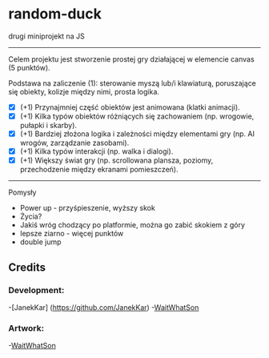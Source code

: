 # random-duck
drugi miniprojekt na JS
___________________
Celem projektu jest stworzenie prostej gry działającej w elemencie canvas (5 punktów).

Podstawa na zaliczenie (1): sterowanie myszą lub/i klawiaturą, poruszające się obiekty, kolizje między nimi, prosta logika.
 - [x] (+1) Przynajmniej część obiektów jest animowana (klatki animacji).
 - [x] (+1) Kilka typów obiektów różniących się zachowaniem (np. wrogowie, pułapki i skarby).
 - [x] (+1) Bardziej złożona logika i zależności między elementami gry (np. AI wrogów, zarządzanie zasobami).
 - [x] (+1) Kilka typów interakcji (np. walka i dialogi).
 - [x] (+1) Większy świat gry (np. scrollowana plansza, poziomy, przechodzenie między ekranami pomieszczeń).
 ________________



Pomysły 
 * Power up - przyśpieszenie, wyższy skok
 * Życia?
 * Jakiś wróg chodzący po platformie, można go zabić skokiem z góry
 * lepsze ziarno - więcej punktów 
 * double jump

## Credits
### Development:
-[JanekKar] (https://github.com/JanekKar)
-[WaitWhatSon](https://github.com/WaitWhatSon)
### Artwork:
-[WaitWhatSon](https://github.com/WaitWhatSon)